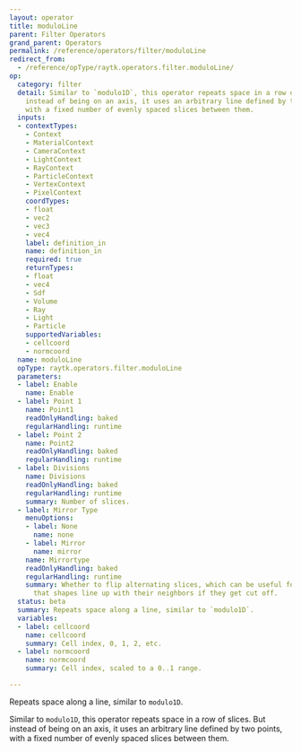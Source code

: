 ```yaml
---
layout: operator
title: moduloLine
parent: Filter Operators
grand_parent: Operators
permalink: /reference/operators/filter/moduloLine
redirect_from:
  - /reference/opType/raytk.operators.filter.moduloLine/
op:
  category: filter
  detail: Similar to `modulo1D`, this operator repeats space in a row of slices. But
    instead of being on an axis, it uses an arbitrary line defined by two points,
    with a fixed number of evenly spaced slices between them.
  inputs:
  - contextTypes:
    - Context
    - MaterialContext
    - CameraContext
    - LightContext
    - RayContext
    - ParticleContext
    - VertexContext
    - PixelContext
    coordTypes:
    - float
    - vec2
    - vec3
    - vec4
    label: definition_in
    name: definition_in
    required: true
    returnTypes:
    - float
    - vec4
    - Sdf
    - Volume
    - Ray
    - Light
    - Particle
    supportedVariables:
    - cellcoord
    - normcoord
  name: moduloLine
  opType: raytk.operators.filter.moduloLine
  parameters:
  - label: Enable
    name: Enable
  - label: Point 1
    name: Point1
    readOnlyHandling: baked
    regularHandling: runtime
  - label: Point 2
    name: Point2
    readOnlyHandling: baked
    regularHandling: runtime
  - label: Divisions
    name: Divisions
    readOnlyHandling: baked
    regularHandling: runtime
    summary: Number of slices.
  - label: Mirror Type
    menuOptions:
    - label: None
      name: none
    - label: Mirror
      name: mirror
    name: Mirrortype
    readOnlyHandling: baked
    regularHandling: runtime
    summary: Whether to flip alternating slices, which can be useful for ensuring
      that shapes line up with their neighbors if they get cut off.
  status: beta
  summary: Repeats space along a line, similar to `modulo1D`.
  variables:
  - label: cellcoord
    name: cellcoord
    summary: Cell index, 0, 1, 2, etc.
  - label: normcoord
    name: normcoord
    summary: Cell index, scaled to a 0..1 range.

---
```



Repeats space along a line, similar to `modulo1D`.

Similar to `modulo1D`, this operator repeats space in a row of slices. But instead of being on an axis, it uses an arbitrary line defined by two points, with a fixed number of evenly spaced slices between them.